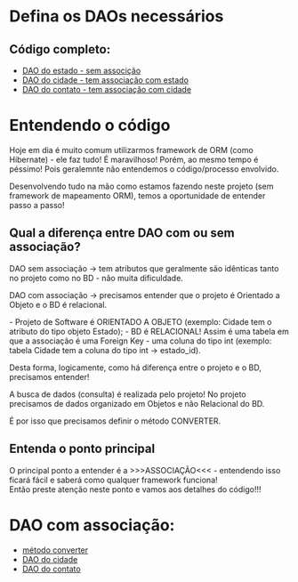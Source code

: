 # Defina os DAOs necessários
## Código completo:
- [DAO do estado - sem associção](estado_dao_sqlite.dart)<br>
- [DAO do cidade - tem associação com estado](cidade_dao_sqlite.dart)<br>
- [DAO do contato - tem associação com cidade](contato_dao_sqlite.dart)<br>

# Entendendo o código
<p>Hoje em dia é muito comum utilizarmos framework de ORM (como Hibernate) - ele faz tudo! É maravilhoso! Porém, ao mesmo tempo é péssimo! Pois geralemnte não entendemos o código/processo envolvido.</p>
<p>Desenvolvendo tudo na mão como estamos fazendo neste projeto (sem framework de mapeamento ORM), temos a oportunidade de entender passo a passo!</p>

## Qual a diferença entre DAO com ou sem associação?
<p>DAO sem associação → tem atributos que geralmente são idênticas tanto no projeto como no BD - não muita dificuldade.</p>
<p>DAO com associação → precisamos entender que o projeto é Orientado a Objeto e o BD é relacional.</p> 
- Projeto de Software é ORIENTADO A OBJETO (exemplo: Cidade tem o atributo do tipo objeto Estado);
- BD é RELACIONAL! Assim é uma tabela em que a associação é uma Foreign Key - uma coluna do tipo int (exemplo: tabela Cidade tem a coluna do tipo int → estado_id). 
<p>Desta forma, logicamente, como há diferença entre o projeto e o BD, precisamos entender!</p>
<p>A busca de dados (consulta) é realizada pelo projeto! No projeto precisamos de dados organizado em Objetos e não Relacional do BD.</p>
<p>É por isso que precisamos definir o método CONVERTER.</p>

## Entenda o ponto principal
O principal ponto a entender é a >>>ASSOCIAÇÃO<<< - entendendo isso ficará fácil e saberá como qualquer framework funciona!<br>
Então preste atenção neste ponto e vamos aos detalhes do código!!!<br>

# DAO com associação:
- [método converter](converter.md)<br>
- [DAO do cidade](cidade_dao_sqlite.dart)<br>
- [DAO do contato](contato_dao_sqlite.dart)<br>
